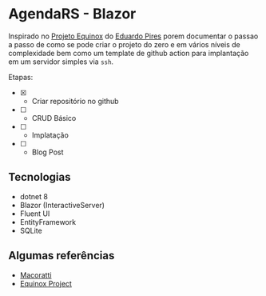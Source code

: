 # AgendaRS - Blazor

Inspirado no [Projeto Equinox](#algumas-referências) do [Eduardo Pires](https://github.com/EduardoPires/) porem documentar o passao a passo de como se pode criar o projeto do zero e em vários níveis de complexidade bem como um template de github action para implantação em um servidor simples via ```ssh```.

Etapas:
- [X] - Criar repositório no github 
- [ ] - CRUD Básico
- [ ] - Implatação
- [ ] - Blog Post

## Tecnologias

- dotnet 8
- Blazor (InteractiveServer)
- Fluent UI
- EntityFramework
- SQLite

## Algumas referências
- [Macoratti](https://www.macoratti.net/)
- [Equinox Project](https://github.com/EduardoPires/EquinoxProject)
